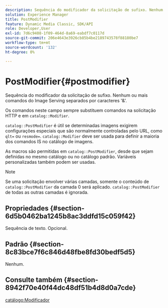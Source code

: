 ```yaml
---
description: Sequência do modificador da solicitação de sufixo. Nenhum ou mais comandos do Image Serving separados por caracteres '&'.
solution: Experience Manager
title: PostModifier
feature: Dynamic Media Classic, SDK/API
role: Developer,User
exl-id: 7d6c9408-1f09-464d-8a69-eabdf7c0117d
source-git-commit: 206e4643e3926cb85b4be2189743578f88180be7
workflow-type: tm+mt
source-wordcount: '132'
ht-degree: 0%

---
```


# PostModifier{#postmodifier}

Sequência do modificador da solicitação de sufixo. Nenhum ou mais comandos do Image Serving separados por caracteres &#39;&amp;&#39;.

Os comandos neste campo sempre substituem comandos na solicitação HTTP e em `catalog::Modifier`.

`catalog::PostModifier` é útil se determinadas imagens exigirem configurações especiais que são normalmente controladas pelo URL, como  `qlt=` ou  `resmode=`. `catalog::Modifier` deve ser usada para definir a maioria dos comandos IS no catálogo de imagens.

As macros são permitidas em `catalog::PostModifier`, desde que sejam definidas no mesmo catálogo ou no catálogo padrão. Variáveis personalizadas também podem ser usadas.

>[!NOTE]
>
>Se uma solicitação envolver várias camadas, somente o conteúdo de `catalog::PostModifier` da camada 0 será aplicado. `catalog::PostModifier` de todas as outras camadas é ignorada.

## Propriedades {#section-6d5b0462ba1245b8ac3ddfd15c059f42}

Sequência de texto. Opcional.

## Padrão {#section-8c83bce7f6c846d48fbe8fd30bedf5d5}

Nenhum.

## Consulte também {#section-8942f70e40f44dc48df51b4d8d0a7cde}

[catálogo:Modificador](../../../../../../is-api/image-catalog/image-serving-api-ref/c-image-catalog-reference/c-image-svg-data-reference/c-image-data-reference/r-modifier-cat.md#reference-d2c6884b3a2248fab81a112d27969834)
